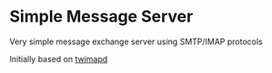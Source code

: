 # Simple Message Server
Very simple message exchange server using SMTP/IMAP protocols

Initially based on [twimapd](https://github.com/davglass/twimapd)
